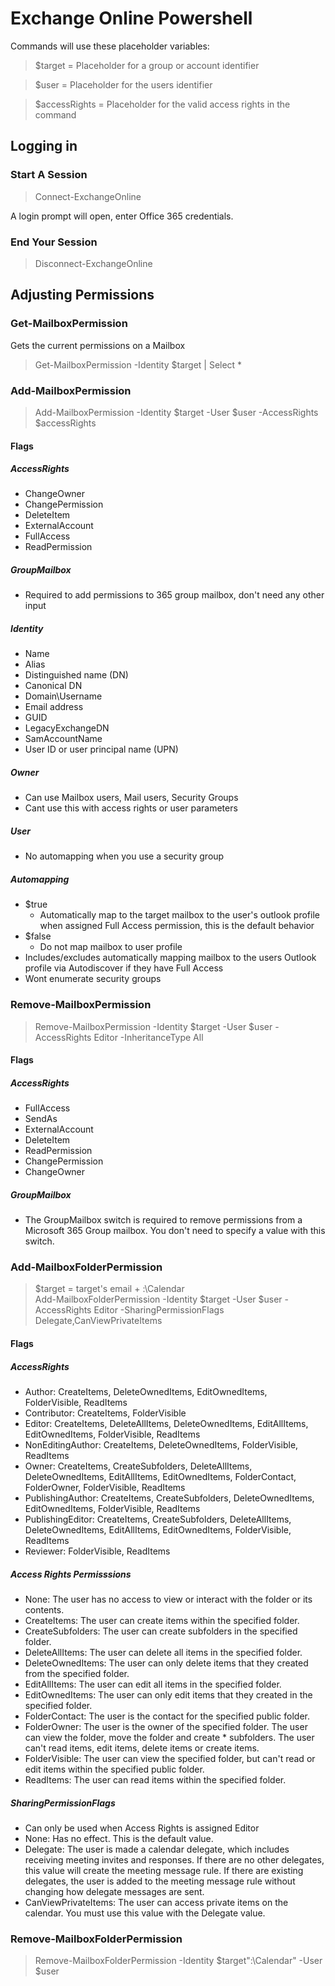 # Exchange Online Powershell
Commands will use these placeholder variables:

> $target = Placeholder for a group or account identifier

> $user = Placeholder for the users identifier

> $accessRights = Placeholder for the valid access rights in the command

## Logging in

### Start A Session

> Connect-ExchangeOnline

A login prompt will open, enter Office 365 credentials.

### End Your Session

> Disconnect-ExchangeOnline

## Adjusting Permissions

### Get-MailboxPermission

Gets the current permissions on a Mailbox

> Get-MailboxPermission -Identity $target | Select *


### Add-MailboxPermission 

> Add-MailboxPermission -Identity $target -User $user -AccessRights $accessRights

#### Flags

##### AccessRights
* ChangeOwner
* ChangePermission
* DeleteItem
* ExternalAccount
* FullAccess
* ReadPermission
##### GroupMailbox
* Required to add permissions to 365 group mailbox, don't need any other input

##### Identity
* Name
* Alias
* Distinguished name (DN)
* Canonical DN
* Domain\Username
* Email address
* GUID
* LegacyExchangeDN
* SamAccountName
* User ID or user principal name (UPN)

##### Owner
* Can use Mailbox users, Mail users, Security Groups
* Cant use this with access rights or user parameters

##### User
* No automapping when you use a security group

##### Automapping
* $true
  * Automatically map to the target mailbox to the user's outlook profile when assigned Full Access permission, this is the default behavior
* $false
  * Do not map mailbox to user profile  
* Includes/excludes automatically mapping mailbox to the users Outlook profile via Autodiscover if they have Full Access
* Wont enumerate security groups

### Remove-MailboxPermission

> Remove-MailboxPermission -Identity $target -User $user -AccessRights Editor -InheritanceType All

#### Flags

##### AccessRights
* FullAccess
* SendAs
* ExternalAccount
* DeleteItem
* ReadPermission
* ChangePermission
* ChangeOwner

##### GroupMailbox
* The GroupMailbox switch is required to remove permissions from a Microsoft 365 Group mailbox. You don't need to specify a value with this switch.

### Add-MailboxFolderPermission
   
> $target = target's email + :\Calendar    
> Add-MailboxFolderPermission -Identity $target -User $user -AccessRights Editor -SharingPermissionFlags Delegate,CanViewPrivateItems

#### Flags

##### AccessRights
* Author: CreateItems, DeleteOwnedItems, EditOwnedItems, FolderVisible, ReadItems
* Contributor: CreateItems, FolderVisible
* Editor: CreateItems, DeleteAllItems, DeleteOwnedItems, EditAllItems, EditOwnedItems, FolderVisible, ReadItems
* NonEditingAuthor: CreateItems, DeleteOwnedItems, FolderVisible, ReadItems
* Owner: CreateItems, CreateSubfolders, DeleteAllItems, DeleteOwnedItems, EditAllItems, EditOwnedItems, FolderContact, FolderOwner, FolderVisible, ReadItems
* PublishingAuthor: CreateItems, CreateSubfolders, DeleteOwnedItems, EditOwnedItems, FolderVisible, ReadItems
* PublishingEditor: CreateItems, CreateSubfolders, DeleteAllItems, DeleteOwnedItems, EditAllItems, EditOwnedItems, FolderVisible, ReadItems
* Reviewer: FolderVisible, ReadItems

##### Access Rights Permisssions
* None: The user has no access to view or interact with the folder or its contents.
* CreateItems: The user can create items within the specified folder.
* CreateSubfolders: The user can create subfolders in the specified folder.
* DeleteAllItems: The user can delete all items in the specified folder.
* DeleteOwnedItems: The user can only delete items that they created from the specified folder.
* EditAllItems: The user can edit all items in the specified folder.
* EditOwnedItems: The user can only edit items that they created in the specified folder.
* FolderContact: The user is the contact for the specified public folder.
* FolderOwner: The user is the owner of the specified folder. The user can view the folder, move the folder and create * subfolders. The user can't read items, edit items, delete items or create items.
* FolderVisible: The user can view the specified folder, but can't read or edit items within the specified public folder.
* ReadItems: The user can read items within the specified folder.

##### SharingPermissionFlags
* Can only be used when Access Rights is assigned Editor
* None: Has no effect. This is the default value.
* Delegate: The user is made a calendar delegate, which includes receiving meeting invites and responses. If there are no other delegates, this value will create the meeting message rule. If there are existing delegates, the user is added to the meeting message rule without changing how delegate messages are sent.
* CanViewPrivateItems: The user can access private items on the calendar. You must use this value with the Delegate value.

### Remove-MailboxFolderPermission

> Remove-MailboxFolderPermission -Identity $target":\Calendar" -User $user
